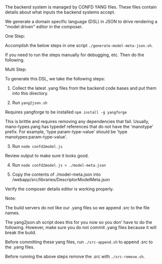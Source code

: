 The backend system is managed by CONFD YANG files. These files contain details about what inputs the backend systems accept.

We generate a domain specific language (DSL) in JSON to drive rendering a "model driven" editor in the composer.


One Step:

Accomplish the below steps in one script `./generate-model-meta-json.sh`.

If you need to run the steps manually for debugging, etc. Then do the following.


Multi Step:

To generate this DSL, we take the following steps:

1. Collect the latest .yang files from the backend code bases and put them into this directory.

2. Run `yang2json.sh`

Requires yangforge to be installed `npm install -g yangforge`

This is brittle and requires removing any dependencies that fail. Usually, mano-types.yang has typedef references that do not have the 'manotype' prefix.
For example, 'type param-type-value' should be 'type manotypes:param-type-value'.

3. Run `node confd2model.js`

Review output to make sure it looks good.

4. Run `node confd2model.js > ./model-meta.json`

5. Copy the contents of ./model-meta.json into /webapp/src/libraries/DescriptorModelMeta.json

Verify the composer details editor is working properly.

Note:

The build servers do not like our .yang files so we append .src to the file names.

The yang2json.sh script does this for you now so you don' have to do the following. However, make sure you do not commit
.yang files because it will break the build.

Before committing these yang files, run `./src-append.sh` to append .src to the .yang files.

Before running the above steps remove the .src with `./src-remove.sh`.
